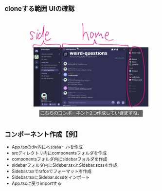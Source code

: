 ## cloneする範囲 UIの確認
![alt text](image.png)


## コンポーネント作成【例】
- App.tsxのdiv内に```<Sidebar />```を作成
- srcディレクトリ内にcomponentsフォルダを作成
- componentsフォルダ内にsidebarフォルダを作成
- sidebarフォルダ内にSidebar.tsxとSidebar.scssを作成
- Sidebar.tsxでrafceでフォーマットを作成
- Sidebar.tsxにSidebar.scssをインポート
- App.tsxに戻りimportする